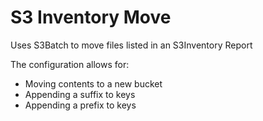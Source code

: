 # S3 Inventory Move

Uses S3Batch to move files listed in an S3Inventory Report

The configuration allows for:
- Moving contents to a new bucket
- Appending a suffix to keys
- Appending a prefix to keys
